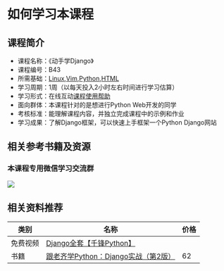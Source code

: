 # 如何学习本课程
## 课程简介

- 课程名称：《动手学Django》
- 课程编号：B43
- 所需基础：[Linux](/linux),[Vim](/vim),[Python](/python3),[HTML](/html)
- 学习周期：1周（以每天投入2小时左右时间进行学习估算）
- 学习形式：在线互动[课程使用帮助](/aboutus/help.html)
- 面向群体：本课程针对的是想进行Python Web开发的同学
- 考核标准：能理解课程内容，并独立完成课程中的示例和作业
- 学习成果：了解Django框架，可以快速上手框架一个Python Django网站

## 相关参考书籍及资源

### 本课程专用微信学习交流群 

![](./images/qrcode.jpg)

## 相关资料推荐

| 类别     | 名称                                                         | 价格 |
| -------- | ------------------------------------------------------------ | ---- |
| 免费视频 | [Django全套【千锋Python】](https://www.bilibili.com/video/BV1rx411X717) |      |
| 书籍 | [跟老齐学Python：Django实战（第2版）](https://item.jd.com/12551190.html) | 62 |
